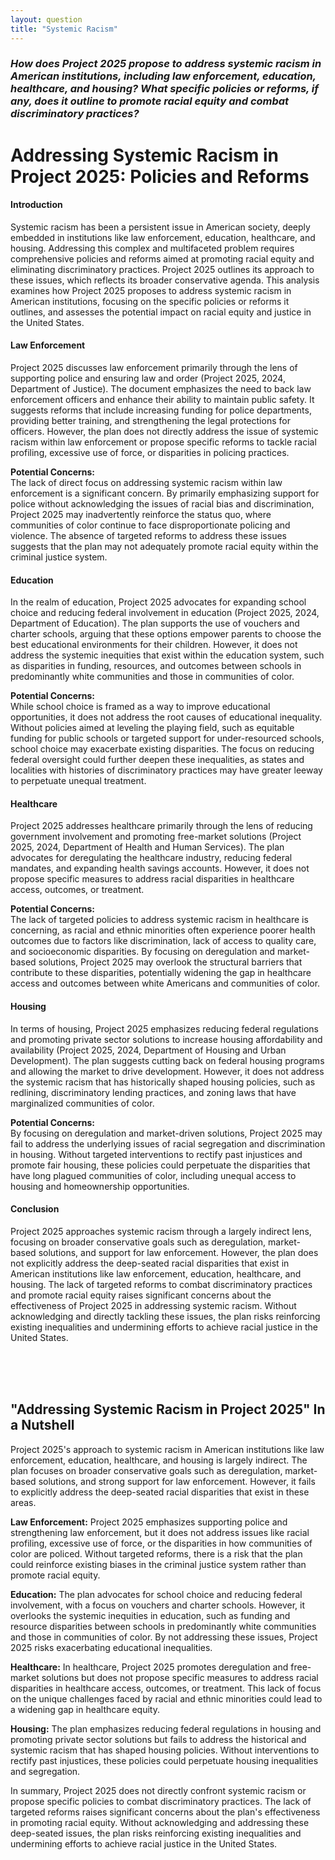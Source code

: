 ```yaml
---
layout: question
title: "Systemic Racism"
---
```


### *How does Project 2025 propose to address systemic racism in American institutions, including law enforcement, education, healthcare, and housing? What specific policies or reforms, if any, does it outline to promote racial equity and combat discriminatory practices?*


# **Addressing Systemic Racism in Project 2025: Policies and Reforms**

#### **Introduction**

Systemic racism has been a persistent issue in American society, deeply embedded in institutions like law enforcement, education, healthcare, and housing. Addressing this complex and multifaceted problem requires comprehensive policies and reforms aimed at promoting racial equity and eliminating discriminatory practices. Project 2025 outlines its approach to these issues, which reflects its broader conservative agenda. This analysis examines how Project 2025 proposes to address systemic racism in American institutions, focusing on the specific policies or reforms it outlines, and assesses the potential impact on racial equity and justice in the United States.

#### **Law Enforcement**

Project 2025 discusses law enforcement primarily through the lens of supporting police and ensuring law and order (Project 2025, 2024, Department of Justice). The document emphasizes the need to back law enforcement officers and enhance their ability to maintain public safety. It suggests reforms that include increasing funding for police departments, providing better training, and strengthening the legal protections for officers. However, the plan does not directly address the issue of systemic racism within law enforcement or propose specific reforms to tackle racial profiling, excessive use of force, or disparities in policing practices.

**Potential Concerns:**  
The lack of direct focus on addressing systemic racism within law enforcement is a significant concern. By primarily emphasizing support for police without acknowledging the issues of racial bias and discrimination, Project 2025 may inadvertently reinforce the status quo, where communities of color continue to face disproportionate policing and violence. The absence of targeted reforms to address these issues suggests that the plan may not adequately promote racial equity within the criminal justice system.

#### **Education**

In the realm of education, Project 2025 advocates for expanding school choice and reducing federal involvement in education (Project 2025, 2024, Department of Education). The plan supports the use of vouchers and charter schools, arguing that these options empower parents to choose the best educational environments for their children. However, it does not address the systemic inequities that exist within the education system, such as disparities in funding, resources, and outcomes between schools in predominantly white communities and those in communities of color.

**Potential Concerns:**  
While school choice is framed as a way to improve educational opportunities, it does not address the root causes of educational inequality. Without policies aimed at leveling the playing field, such as equitable funding for public schools or targeted support for under-resourced schools, school choice may exacerbate existing disparities. The focus on reducing federal oversight could further deepen these inequalities, as states and localities with histories of discriminatory practices may have greater leeway to perpetuate unequal treatment.

#### **Healthcare**

Project 2025 addresses healthcare primarily through the lens of reducing government involvement and promoting free-market solutions (Project 2025, 2024, Department of Health and Human Services). The plan advocates for deregulating the healthcare industry, reducing federal mandates, and expanding health savings accounts. However, it does not propose specific measures to address racial disparities in healthcare access, outcomes, or treatment.

**Potential Concerns:**  
The lack of targeted policies to address systemic racism in healthcare is concerning, as racial and ethnic minorities often experience poorer health outcomes due to factors like discrimination, lack of access to quality care, and socioeconomic disparities. By focusing on deregulation and market-based solutions, Project 2025 may overlook the structural barriers that contribute to these disparities, potentially widening the gap in healthcare access and outcomes between white Americans and communities of color.

#### **Housing**

In terms of housing, Project 2025 emphasizes reducing federal regulations and promoting private sector solutions to increase housing affordability and availability (Project 2025, 2024, Department of Housing and Urban Development). The plan suggests cutting back on federal housing programs and allowing the market to drive development. However, it does not address the systemic racism that has historically shaped housing policies, such as redlining, discriminatory lending practices, and zoning laws that have marginalized communities of color.

**Potential Concerns:**  
By focusing on deregulation and market-driven solutions, Project 2025 may fail to address the underlying issues of racial segregation and discrimination in housing. Without targeted interventions to rectify past injustices and promote fair housing, these policies could perpetuate the disparities that have long plagued communities of color, including unequal access to housing and homeownership opportunities.

#### **Conclusion**

Project 2025 approaches systemic racism through a largely indirect lens, focusing on broader conservative goals such as deregulation, market-based solutions, and support for law enforcement. However, the plan does not explicitly address the deep-seated racial disparities that exist in American institutions like law enforcement, education, healthcare, and housing. The lack of targeted reforms to combat discriminatory practices and promote racial equity raises significant concerns about the effectiveness of Project 2025 in addressing systemic racism. Without acknowledging and directly tackling these issues, the plan risks reinforcing existing inequalities and undermining efforts to achieve racial justice in the United States.

<br><br><br>

## <span id="nutshell">"Addressing Systemic Racism in Project 2025" In a Nutshell</span>

Project 2025's approach to systemic racism in American institutions like law enforcement, education, healthcare, and housing is largely indirect. The plan focuses on broader conservative goals such as deregulation, market-based solutions, and strong support for law enforcement. However, it fails to explicitly address the deep-seated racial disparities that exist in these areas.

**Law Enforcement:** Project 2025 emphasizes supporting police and strengthening law enforcement, but it does not address issues like racial profiling, excessive use of force, or the disparities in how communities of color are policed. Without targeted reforms, there is a risk that the plan could reinforce existing biases in the criminal justice system rather than promote racial equity.

**Education:** The plan advocates for school choice and reducing federal involvement, with a focus on vouchers and charter schools. However, it overlooks the systemic inequities in education, such as funding and resource disparities between schools in predominantly white communities and those in communities of color. By not addressing these issues, Project 2025 risks exacerbating educational inequalities.

**Healthcare:** In healthcare, Project 2025 promotes deregulation and free-market solutions but does not propose specific measures to address racial disparities in healthcare access, outcomes, or treatment. This lack of focus on the unique challenges faced by racial and ethnic minorities could lead to a widening gap in healthcare equity.

**Housing:** The plan emphasizes reducing federal regulations in housing and promoting private sector solutions but fails to address the historical and systemic racism that has shaped housing policies. Without interventions to rectify past injustices, these policies could perpetuate housing inequalities and segregation.

In summary, Project 2025 does not directly confront systemic racism or propose specific policies to combat discriminatory practices. The lack of targeted reforms raises significant concerns about the plan's effectiveness in promoting racial equity. Without acknowledging and addressing these deep-seated issues, the plan risks reinforcing existing inequalities and undermining efforts to achieve racial justice in the United States.
